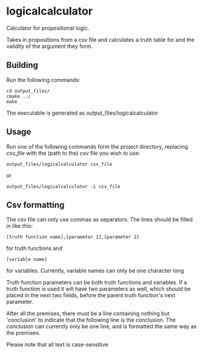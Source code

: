 # logicalcalculator
Calculator for propositional logic.

Takes in propositions from a csv file and calculates a truth table for and the validity of the argument they form.

## Building
Run the following commands:

    cd output_files/
    cmake ../
    make
The executable is generated as output_files/logicalcalculator

## Usage
Run one of the following commands form the project directory, replacing *csv_file* with the (path to the) csv file you wish to use:

    output_files/logicalcalculator csv_file
or

    output_files/logicalcalculator -i csv_file

## Csv formatting
The csv file can only use commas as separators. The lines should be filled in like this:

    [truth function name],[parameter 1],[parameter 2]
for truth functions and

    [variable name]
for variables. Currently, variable names can only be one character long

Truth function parameters can be both truth functions and variables.
If a truth function is used it will have two parameters as well, which should be placed in the next two fields, before the parent truth function's next parameter.

After all the premises, there must be a line containing nothing but 'conclusion' to indicate that the following line is the conclusion. 
The conclusion can currently only be one line, and is formatted the same way as the premises.

Please note that all text is case-sensitive